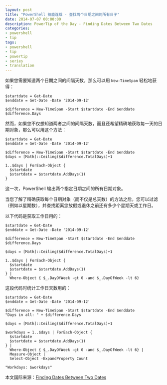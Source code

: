 ```yaml
---
layout: post
title: "PowerShell 技能连载 - 查找两个日期之间的所有日子"
date: 2014-07-07 00:00:00
description: PowerTip of the Day - Finding Dates Between Two Dates
categories:
- powershell
- tip
tags:
- powershell
- tip
- powertip
- series
- translation
---
```

如果您需要知道两个日期之间的间隔天数，那么可以用 `New-TimeSpan` 轻松地获得：

    $startdate = Get-Date
    $enddate = Get-Date -Date '2014-09-12'
    
    $difference = New-TimeSpan -Start $startdate -End $enddate
    $difference.Days

然而，如果您不仅想知道两者之间的间隔天数，而且还希望精确地获取每一天的日期对象，那么可以用这个方法：

    $startdate = Get-Date
    $enddate = Get-Date -Date '2014-09-12'
    
    $difference = New-TimeSpan -Start $startdate -End $enddate
    $days = [Math]::Ceiling($difference.TotalDays)+1
    
    1..$days | ForEach-Object {
      $startdate
      $startdate = $startdate.AddDays(1)
    }
    
这一次，PowerShell 输出两个指定日期之间的所有日期对象。

当您了解了精确获取每个日期对象（而不仅是总天数）的方法之后，您可以过滤（例如以星期数），并查找距离您放假或退休之前还有多少个星期天或工作日。

以下代码是获取工作日用的：

    $startdate = Get-Date
    $enddate = Get-Date -Date '2014-09-12'
    
    $difference = New-TimeSpan -Start $startdate -End $enddate
    $difference.Days
    
    $days = [Math]::Ceiling($difference.TotalDays)+1
    
    1..$days | ForEach-Object {
      $startdate
      $startdate = $startdate.AddDays(1)
    } |
      Where-Object { $_.DayOfWeek -gt 0 -and $_.DayOfWeek -lt 6}
    

这段代码时统计工作日天数用的：

    $startdate = Get-Date
    $enddate = Get-Date -Date '2014-09-12'
    
    $difference = New-TimeSpan -Start $startdate -End $enddate
    "Days in all: " + $difference.Days
    
    $days = [Math]::Ceiling($difference.TotalDays)+1
    
    $workdays = 1..$days | ForEach-Object {
      $startdate
      $startdate = $startdate.AddDays(1)
    } |
      Where-Object { $_.DayOfWeek -gt 0 -and $_.DayOfWeek -lt 6} |
      Measure-Object |
      Select-Object -ExpandProperty Count
    
    "Workdays: $workdays"

<!--more-->
本文国际来源：[Finding Dates Between Two Dates](http://community.idera.com/powershell/powertips/b/tips/posts/finding-dates-between-two-dates)
